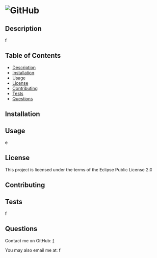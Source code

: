 #  ![GitHub](https://img.shields.io/github/license/f/e?style=for-the-badge)
  
## Description
f        
  
## Table of Contents
* [Description](#description)
* [Installation](#installation)
* [Usage](#usage)
* [License](#license)
* [Contributing](#contributing)
* [Tests](#tests)
* [Questions](#questions)       
  
## Installation

  
## Usage
e
  
## License
This project is licensed under the terms of the Eclipse Public License 2.0
  
## Contributing
        
  
## Tests
f
  
## Questions
Contact me on GitHub:
[f](https://github.com/f)
  
You may also email me at:
f
